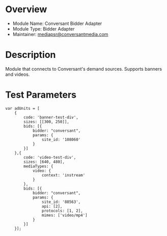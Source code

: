 # Overview

- Module Name: Conversant Bidder Adapter
- Module Type: Bidder Adapter
- Maintainer: mediapsr@conversantmedia.com

# Description

Module that connects to Conversant's demand sources.  Supports banners and videos.

# Test Parameters
```
var adUnits = [
    {
        code: 'banner-test-div',
        sizes: [[300, 250]],
        bids: [{
            bidder: "conversant",
            params: {
                site_id: '108060'
            }
        }]
    },{
        code: 'video-test-div',
        sizes: [640, 480],
        mediaTypes: {
            video: {
                context: 'instream'
            }
        },
        bids: [{
            bidder: "conversant",
            params: {
                site_id: '88563',
                api: [2],
                protocols: [1, 2],
                mimes: ['video/mp4']
            }
        }]
    }];
```